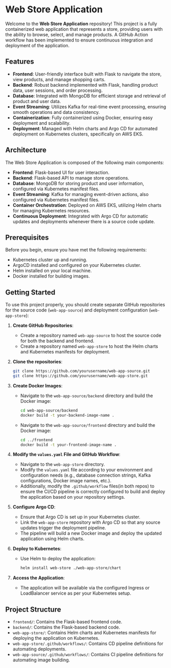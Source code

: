# Web Store Application

Welcome to the **Web Store Application** repository! This project is a fully containerized web application that represents a store, providing users with the ability to browse, select, and manage products. A GitHub Action workflow has been implemented to ensure continuous integration and deployment of the application.

## Features

- **Frontend**: User-friendly interface built with Flask to navigate the store, view products, and manage shopping carts.
- **Backend**: Robust backend implemented with Flask, handling product data, user sessions, and order processing.
- **Database**: Integrated with MongoDB for efficient storage and retrieval of product and user data.
- **Event Streaming**: Utilizes Kafka for real-time event processing, ensuring smooth operations and data consistency.
- **Containerization**: Fully containerized using Docker, ensuring easy deployment and scalability.
- **Deployment**: Managed with Helm charts and Argo CD for automated deployment on Kubernetes clusters, specifically on AWS EKS.

## Architecture

The Web Store Application is composed of the following main components:

- **Frontend**: Flask-based UI for user interaction.
- **Backend**: Flask-based API to manage store operations.
- **Database**: MongoDB for storing product and user information, configured via Kubernetes manifest files.
- **Event Streaming**: Kafka for managing event-driven actions, also configured via Kubernetes manifest files.
- **Container Orchestration**: Deployed on AWS EKS, utilizing Helm charts for managing Kubernetes resources.
- **Continuous Deployment**: Integrated with Argo CD for automatic updates and deployments whenever there is a source code update.

## Prerequisites

Before you begin, ensure you have met the following requirements:

- Kubernetes cluster up and running.
- ArgoCD installed and configured on your Kubernetes cluster.
- Helm installed on your local machine.
- Docker installed for building images.

## Getting Started

To use this project properly, you should create separate GitHub repositories for the source code (`web-app-source`) and deployment configuration (`web-app-store`):

1. **Create GitHub Repositories**:
   - Create a repository named `web-app-source` to host the source code for both the backend and frontend.
   - Create a repository named `web-app-store` to host the Helm charts and Kubernetes manifests for deployment.

2. **Clone the repositories**:
   ```bash
   git clone https://github.com/yourusername/web-app-source.git
   git clone https://github.com/yourusername/web-app-store.git
   ```

3. **Create Docker Images**:
   - Navigate to the `web-app-source/backend` directory and build the Docker image:
     ```bash
     cd web-app-source/backend
     docker build -t your-backend-image-name .
     ```
   - Navigate to the `web-app-source/frontend` directory and build the Docker image:
     ```bash
     cd ../frontend
     docker build -t your-frontend-image-name .
     ```

4. **Modify the `values.yaml` File and GitHub Workflow**:
   - Navigate to the `web-app-store` directory.
   - Modify the `values.yaml` file according to your environment and configuration needs (e.g., database connection strings, Kafka configurations, Docker image names, etc.).
   - Additionally, modify the `.github/workflow` files(in both repos) to ensure the CI/CD pipeline is correctly configured to build and deploy the application based on your repository settings.

5. **Configure Argo CD**:
   - Ensure that Argo CD is set up in your Kubernetes cluster.
   - Link the `web-app-store` repository with Argo CD so that any source updates trigger the deployment pipeline.
   - The pipeline will build a new Docker image and deploy the updated application using Helm charts.

6. **Deploy to Kubernetes**:
   - Use Helm to deploy the application:
     ```bash
     helm install web-store ./web-app-store/chart
     ```

7. **Access the Application**:
   - The application will be available via the configured Ingress or LoadBalancer service as per your Kubernetes setup.

## Project Structure

- `frontend/`: Contains the Flask-based frontend code.
- `backend/`: Contains the Flask-based backend code.
- `web-app-store/`: Contains Helm charts and Kubernetes manifests for deploying the application on Kubernetes.
- `web-app-store/.github/workflows/`: Contains CD pipeline definitions for automating deployments.
- `web-app-source/.github/workflows/`: Contains CI pipeline definitions for automating image building.
